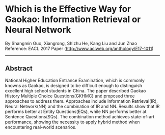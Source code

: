 Which is the Effective Way for Gaokao: Information Retrieval or Neural Network
===================
By Shangmin Guo, Xiangrong, Shizhu He, Kang Liu and Jun Zhao
Reference: EACL 2017 Paper (http://www.aclweb.org/anthology/E17-1011)

----------

Abstract
-------------
National Higher Education Entrance Examination, which is commonly knowns as Gaokao, is designed to be difficult enough to distinguish excellent high school students in China. The paper described Gaokao History Multiple Choice Questions(GKHMC) and proposed three approaches to address them. Approaches include Information Retrieval(IR), Neural Network(NN) and the combination of IR and NN. Results show that IR performs better at Entity Questions(EQs), while NN performs better at Sentence Questions(SQs). The combination method achieves state-of-art performance, showing the necessity to apply hybrid method when encountering real-world scenarios.